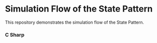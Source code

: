# Simulation Flow of the State Pattern

This repository demonstrates the simulation flow of the State Pattern.

### <b> C Sharp </b>
